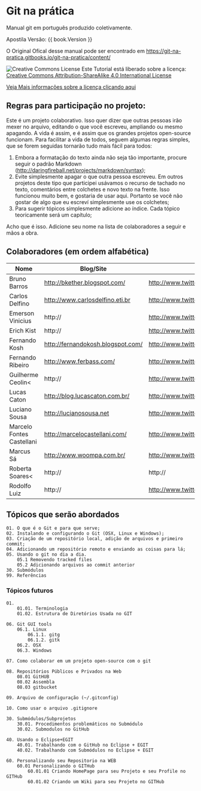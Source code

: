 ﻿# Git na prática

Manual git em português produzido coletivamente.

Apostila Versão: {{ book.Version }}

O Original Ofical desse manual pode ser encontrado em https://git-na-pratica.gitbooks.io/git-na-pratica/content/

![Creative Commons License](https://i.creativecommons.org/l/by-sa/4.0/88x31.png)
Este Tutorial está liberado sobre a licença: [Creative Commons Attribution-ShareAlike 4.0 International License](http://creativecommons.org/licenses/by-sa/4.0/)

[Veja Mais informações sobre a licença clicando aqui](licenca.md)

## Regras para participação no projeto:

Este é um projeto colaborativo. Isso quer dizer que outras pessoas irão mexer no arquivo, editando o que você escreveu, ampliando ou mesmo apagando. A vida é assim, e é assim que os grandes projetos open-source funcionam.
Para facilitar a vida de todos, seguem algumas regras simples, que se forem seguidas tornarão tudo mais fácil para todos:

1. Embora a formatação do texto ainda não seja tão importante, procure seguir o padrão Markdown (http://daringfireball.net/projects/markdown/syntax);
2. Evite simplesmente apagar o que outra pessoa escreveu. Em outros projetos deste tipo que participei usávamos o recurso de tachado no texto, comentários entre colchetes e novo texto na frente. Isso funcionou muito bem, e gostaria de usar aqui. Portanto se você não gostar de algo que eu escreví simplesmente use os colchetes;
3. Para sugerir tópicos simplesmente adicione ao índice. Cada tópico teoricamente será um capítulo;

Acho que é isso. Adicione seu nome na lista de colaboradores a seguir e mãos a obra.

## Colaboradores (em ordem alfabética)

| Nome | Blog/Site | Twitter |
| -- | -- | -- |
| Bruno Barros | http://bkether.blogspot.com/ | http://www.twitter.com/bkether | 
| Carlos Delfino | http://www.carlosdelfino.eti.br | http://www.twitter.com/fullsrv | 
| Emerson Vinicius | http:// | http://www.twitter.com/emersonvinicius |
| Erich Kist | http:// | http://www.twitter.com/erichkist | 
| Fernando Kosh | http://fernandokosh.blogspot.com/ | http://www.twitter.com/fernandokosh | 
| Fernando Ribeiro | http://www.ferbass.com/ | http://www.twitter.com/fer_bass | 
| Guilherme Ceolin< | http:// | http://www.twitter.com/guiceolin | 
| Lucas Caton | http://blog.lucascaton.com.br/ | http://www.twitter.com/lucascaton | 
| Luciano Sousa | http://lucianosousa.net | http://www.twitter.com/lucianosousa | 
| Marcelo Fontes Castellani | http://marcelocastellani.com/ | http://www.twitter.com/mfcastellani |
| Marcus Sá | http://www.woompa.com.br/ | http://www.twitter.com/sa_vini |
| Roberta Soares< | http:// | http:// |
| Rodolfo Luiz | http:// | http://www.twitter.com/rodolfols |

## Tópicos que serão abordados

    01. O que é o Git e para que serve;
    02. Instalando e configurando o Git (OSX, Linux e Windows);
    03. Criação de um repositório local, adição de arquivos e primeiro commit;
    04. Adicionando um repositório remoto e enviando as coisas para lá;
    05. Usando o git no dia a dia.
        05.1 Removendo tracked files
        05.2 Adicionando arquivos ao commit anterior
    30. Submódulos
    99. Referências

### Tópicos futuros

    01. 
        01.01. Terminologia
        01.02. Estrutura de Diretórios Usada no GIT
    
    06. Git GUI tools
        06.1. Linux
            06.1.1. gitg
            06.1.2. gitk
        06.2. OSX
        06.3. Windows
    
    07. Como colaborar em um projeto open-source com o git
    
    08. Repositórios Públicos e Privados na Web
        08.01 GitHUB
        08.02 Assembla
        08.03 gitbucket
    
    09. Arquivo de configuração (~/.gitconfig)
    
    10. Como usar o arquivo .gitignore

    30. Submódulos/Subprojetos
        30.01. Procedimentos problemáticos no Submódulo
        30.02. Submodulos no GitHub

    40. Usando o Eclipse+EGIT
        40.01. Trabalhando com o GitHub no Eclipse + EGIT
        40.02. Trabalhando com Submódulos no Eclipse + EGIT

    60. Personalizando seu Repositorio na WEB
        60.01 Personalizando o GITHub
            60.01.01 Criando HomePage para seu Projeto e seu Profile no GITHub
            60.01.02 Criando um Wiki para seu Projeto no GITHub
